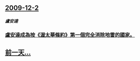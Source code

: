## [2009-12-2](/zh/news/2009/12/2/index.md)

##### 盧安達
### [ 盧安達成為按《渥太華條約》第一個完全消除地雷的國家。](/zh/news/2009/12/2/盧安達成為按-渥太華條約-第一個完全消除地雷的國家.md)
## [前一天...](/zh/news/2009/12/1/index.md)


